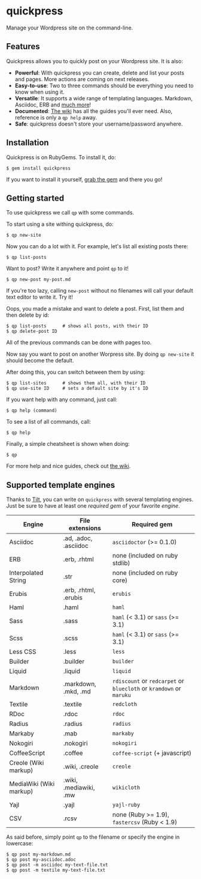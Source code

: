 # quickpress

Manage your Wordpress site on the command-line.

## Features

Quickpress allows you to quickly post on your Wordpress site.
It is also:

* **Powerful**: With quickpress you can create, delete and list
  your posts and pages. More actions are coming on next releases.
* **Easy-to-use**: Two to three commands should be everything you
  need to know when using it.
* **Versatile**: It supports a wide range of templating languages.
  Markdown, Asciidoc, ERB and [much more](#supported-template-engines)!
* **Documented**: [The wiki][wiki]
  has all the guides you'll ever need. Also, reference is only
  a `qp help` away.
* **Safe**: quickpress doesn't store your username/password anywhere.

## Installation

Quickpress is on RubyGems. To install it, do:

    $ gem install quickpress

If you want to install it yourself, [grab the gem][gem]
and there you go!

## Getting started

To use quickpress we call `qp` with some commands.

To start using a site withing quickpress, do:

    $ qp new-site

Now you can do a lot with it. For example, let's list all
existing posts there:

    $ qp list-posts

Want to post? Write it anywhere and point `qp` to it!

    $ qp new-post my-post.md

If you're too lazy, calling `new-post` without no filenames will
call your default text editor to write it.
Try it!

Oops, you made a mistake and want to delete a post.
First, list them and then delete by id:

    $ qp list-posts      # shows all posts, with their ID
	$ qp delete-post ID

All of the previous commands can be done with pages too.

Now say you want to post on another Worpress site.
By doing `qp new-site` it should become the default.

After doing this, you can switch between them by using:

	$ qp list-sites      # shows them all, with their ID
	$ qp use-site ID     # sets a default site by it's ID

If you want help with any command, just call:

    $ qp help (command)

To see a list of all commands, call:

    $ qp help

Finally, a simple cheatsheet is shown when doing:

    $ qp

For more help and nice guides, check out [the wiki][wiki].

## Supported template engines

Thanks to [Tilt][tilt], you can write on `quickpress` with several templating
engines. Just be sure to have at least one *required gem* of your favorite
*engine*.

| Engine                  | File extensions       | Required gem               |
| ----------------------- | --------------------- | -------------------------- |
| Asciidoc                | .ad, .adoc, .asciidoc | `asciidoctor` (>= 0.1.0)|
| ERB                     | .erb, .rhtml          | none (included on ruby stdlib)|
| Interpolated String     | .str                  | none (included on ruby core)|
| Erubis                  | .erb, .rhtml, .erubis | `erubis`|
| Haml                    | .haml                 | `haml`|
| Sass                    | .sass                 | `haml` (< 3.1) or `sass` (>= 3.1)|
| Scss                    | .scss                 | `haml` (< 3.1) or `sass` (>= 3.1)|
| Less CSS                | .less                 | `less`|
| Builder                 | .builder              | `builder`|
| Liquid                  | .liquid               | `liquid`|
| Markdown                | .markdown, .mkd, .md  | `rdiscount` or `redcarpet` or `bluecloth` or `kramdown` or `maruku`|
| Textile                 | .textile              | `redcloth`|
| RDoc                    | .rdoc                 | `rdoc`|
| Radius                  | .radius               | `radius`|
| Markaby                 | .mab                  | `markaby`|
| Nokogiri                | .nokogiri             | `nokogiri`|
| CoffeeScript            | .coffee               | `coffee-script` (+ javascript)|
| Creole (Wiki markup)    | .wiki, .creole        | `creole`|
| MediaWiki (Wiki markup) | .wiki, .mediawiki, .mw| `wikicloth`|
| Yajl                    | .yajl                 | `yajl-ruby`|
| CSV                     | .rcsv                 | none (Ruby >= 1.9), `fastercsv` (Ruby < 1.9)|

As said before, simply point `qp` to the filename or specify the engine in
lowercase:

    $ qp post my-markdown.md
    $ qp post my-asciidoc.adoc
	$ qp post -m asciidoc my-text-file.txt
	$ qp post -m textile my-text-file.txt

[tilt]:https://github.com/rtomayko/tilt
[wiki]:https://github.com/alexdantas/quickpress/wiki
[gem]:https://rubygems.org/gem/quickpress/

